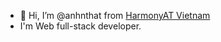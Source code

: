 - 👋 Hi, I’m @anhnthat from <a href="https://www.harmony-at.com/en">HarmonyAT Vietnam</a>
- I'm Web full-stack developer.

<!---
anhnthat/anhnthat is a ✨ special ✨ repository because its `README.md` (this file) appears on your GitHub profile.
You can click the Preview link to take a look at your changes.
--->
